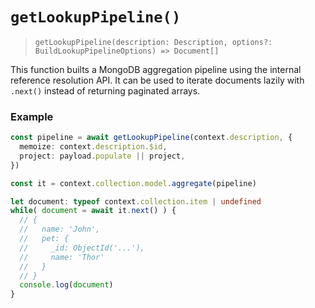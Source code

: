 # `getLookupPipeline()`
>`getLookupPipeline(description: Description, options?: BuildLookupPipelineOptions) => Document[]`

This function builts a MongoDB aggregation pipeline using the internal reference resolution API. It can be used to iterate documents lazily with `.next()` instead of returning paginated arrays.

### Example

```typescript
const pipeline = await getLookupPipeline(context.description, {
  memoize: context.description.$id,
  project: payload.populate || project,
})

const it = context.collection.model.aggregate(pipeline)

let document: typeof context.collection.item | undefined
while( document = await it.next() ) {
  // {
  //   name: 'John',
  //   pet: {
  //     _id: ObjectId('...'),
  //     name: 'Thor'
  //   }
  // }
  console.log(document)
}
```
